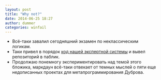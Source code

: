 ```yaml
---
layout: post
title: "Why not?"
date: 2014-06-25 18:27
author: dummer
categories: winfail
---
```


* Всё-таки завалил сегодняшний экзамен по неклассическим логикам.
* Таки привел в порядок [код нашей экспертной системы](https://github.com/dummer/HarbourCraneHelper) и вывел репозиторий в паблик.
* Продолжаю понемногу экспериментировать над темой этого бложика, маркдаун всё-таки отвекает от темных мыслей о пяти еще недописанных проектах для метапрограммирования Дуброва.